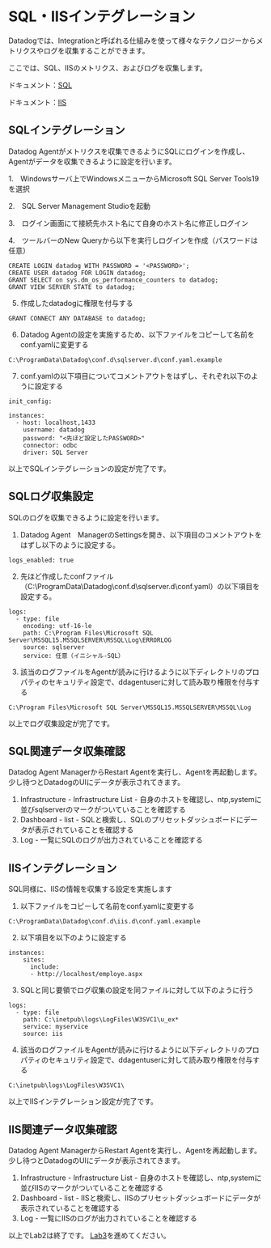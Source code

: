 # SQL・IISインテグレーション

Datadogでは、Integrationと呼ばれる仕組みを使って様々なテクノロジーからメトリクスやログを収集することができます。

ここでは、SQL、IISのメトリクス、およびログを収集します。

ドキュメント：[SQL](https://docs.datadoghq.com/integrations/sqlserver/?tab=host)

ドキュメント：[IIS](https://docs.datadoghq.com/ja/integrations/iis/)

## SQLインテグレーション
Datadog Agentがメトリクスを収集できるようにSQLにログインを作成し、Agentがデータを収集できるように設定を行います。

1.　Windowsサーバ上でWindowsメニューからMicrosoft SQL Server Tools19を選択

2.　SQL Server Management Studioを起動

3.　ログイン画面にて接続先ホスト名にて自身のホスト名に修正しログイン

4.　ツールバーのNew Queryから以下を実行しログインを作成（パスワードは任意）
```
CREATE LOGIN datadog WITH PASSWORD = '<PASSWORD>';
CREATE USER datadog FOR LOGIN datadog;
GRANT SELECT on sys.dm_os_performance_counters to datadog;
GRANT VIEW SERVER STATE to datadog;
```
5. 作成したdatadogに権限を付与する
```
GRANT CONNECT ANY DATABASE to datadog; 
```
6. Datadog Agentの設定を実施するため、以下ファイルをコピーして名前をconf.yamlに変更する
```
C:\ProgramData\Datadog\conf.d\sqlserver.d\conf.yaml.example
```
7. conf.yamlの以下項目についてコメントアウトをはずし、それぞれ以下のように設定する
```
init_config:

instances:
  - host: localhost,1433
    username: datadog
    password: "<先ほど設定したPASSWORD>"
    connector: odbc
    driver: SQL Server
```

以上でSQLインテグレーションの設定が完了です。

## SQLログ収集設定
SQLのログを収集できるように設定を行います。
1. Datadog Agent　ManagerのSettingsを開き、以下項目のコメントアウトをはずし以下のように設定する。
```
logs_enabled: true
```
2. 先ほど作成したconfファイル（C:\ProgramData\Datadog\conf.d\sqlserver.d\conf.yaml）の以下項目を設定する。
```
logs:
  - type: file
    encoding: utf-16-le
    path: C:\Program Files\Microsoft SQL Server\MSSQL15.MSSQLSERVER\MSSQL\Log\ERRORLOG
    source: sqlserver
    service: 任意（イニシャル-SQL）
```

3. 該当のログファイルをAgentが読みに行けるように以下ディレクトリのプロパティのセキュリティ設定で、ddagentuserに対して読み取り権限を付与する
```
C:\Program Files\Microsoft SQL Server\MSSQL15.MSSQLSERVER\MSSQL\Log
```

以上でログ収集設定が完了です。

## SQL関連データ収集確認
Datadog Agent ManagerからRestart Agentを実行し、Agentを再起動します。
少し待つとDatadogのUIにデータが表示されてきます。

1. Infrastructure - Infrastructure List - 自身のホストを確認し、ntp,systemに並びsqlserverのマークがついていることを確認する
2. Dashboard - list - SQLと検索し、SQLのプリセットダッシュボードにデータが表示されていることを確認する
3. Log - 一覧にSQLのログが出力されていることを確認する

## IISインテグレーション
SQL同様に、IISの情報を収集する設定を実施します

1. 以下ファイルをコピーして名前をconf.yamlに変更する
```
C:\ProgramData\Datadog\conf.d\iis.d\conf.yaml.example
```
2. 以下項目を以下のように設定する
```
instances:
    sites:
      include:
      - http://localhost/employe.aspx
```
3. SQLと同じ要領でログ収集の設定を同ファイルに対して以下のように行う

```
logs:
  - type: file
    path: C:\inetpub\logs\LogFiles\W3SVC1\u_ex*
    service: myservice
    source: iis
```

4. 該当のログファイルをAgentが読みに行けるように以下ディレクトリのプロパティのセキュリティ設定で、ddagentuserに対して読み取り権限を付与する
```
C:\inetpub\logs\LogFiles\W3SVC1\
```
以上でIISインテグレーション設定が完了です。

## IIS関連データ収集確認
Datadog Agent ManagerからRestart Agentを実行し、Agentを再起動します。
少し待つとDatadogのUIにデータが表示されてきます。

1. Infrastructure - Infrastructure List - 自身のホストを確認し、ntp,systemに並びIISのマークがついていることを確認する
2. Dashboard - list - IISと検索し、IISのプリセットダッシュボードにデータが表示されていることを確認する
3. Log - 一覧にIISのログが出力されていることを確認する


以上でLab2は終了です。
[Lab3](../Lab3)を進めてください。

